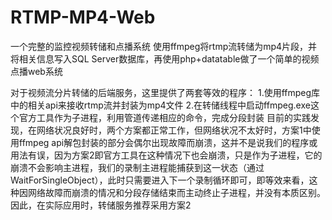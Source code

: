 # RTMP-MP4-Web
一个完整的监控视频转储和点播系统
使用ffmpeg将rtmp流转储为mp4片段，并将相关信息写入SQL Server数据库，再使用php+datatable做了一个简单的视频点播web系统

对于视频流分片转储的后端服务，这里提供了两套等效的程序：
1.使用ffmpeg库中的相关api来接收rtmp流并封装为mp4文件
2.在转储线程中启动ffmpeg.exe这个官方工具作为子进程，利用管道传递相应的命令，完成分段封装
目前的实践发现，在网络状况良好时，两个方案都正常工作，但网络状况不太好时，方案1中使用ffmpeg api解包封装的部分会偶尔出现故障而崩溃，这并不是说我们的程序或用法有误，因为方案2即官方工具在这种情况下也会崩溃，只是作为子进程，它的崩溃不会影响主进程，我们的录制主进程能捕获到这一状态（通过WaitForSingleObject），此时只需要进入下一个录制循环即可，即等效来看，这种因网络故障而崩溃的情况和分段存储结束而主动终止子进程，并没有本质区别。
因此，在实际应用时，转储服务推荐采用方案2
